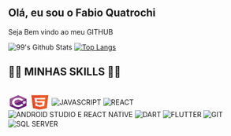 ## Olá, eu sou o Fabio Quatrochi

Seja Bem vindo ao meu GITHUB

![99's Github Stats](https://github-readme-stats-sigma-five.vercel.app/api?username=Quatrochifh&bg_color=30,009959,000&title_color=fff&text_color=fff)
[![Top Langs](https://github-readme-stats-sigma-five.vercel.app/api/top-langs/?username=Quatrochifh&bg_color=2,009959,0000&title_color=fff&text_color=fff)](https://github.com/Quatrochifh/github-readme-stats)

 <h2>👨‍💻 MINHAS SKILLS 👨‍💻</h2>
<div style="display: inline_block"><br>
  <img align="center" alt="Csharp" height="30" width="40" src="https://raw.githubusercontent.com/devicons/devicon/master/icons/csharp/csharp-original.svg">
  <img align="center" alt="HTML" height="30" width="40" src="https://raw.githubusercontent.com/devicons/devicon/master/icons/html5/html5-original.svg">
  <img align="center" alt="JAVASCRIPT" height="30" width="40" src="https://cdn.jsdelivr.net/gh/devicons/devicon/icons/javascript/javascript-original.svg">  
  <img align="center" alt="REACT" height="30" width="40" src="https://cdn.jsdelivr.net/gh/devicons/devicon/icons/react/react-original.svg">  
  <img align="center" alt="ANDROID STUDIO E REACT NATIVE" height="30" width="40" src="https://cdn.jsdelivr.net/gh/devicons/devicon/icons/androidstudio/androidstudio-original.svg">  
  <img align="center" alt="DART" height="30" width="40" src="https://cdn.jsdelivr.net/gh/devicons/devicon/icons/dart/dart-original-wordmark.svg">  
  <img align="center" alt="FLUTTER" height="30" width="40" src="https://cdn.jsdelivr.net/gh/devicons/devicon/icons/flutter/flutter-original.svg">  
  <img align="center" alt="GIT" height="30" width="40" src="https://cdn.jsdelivr.net/gh/devicons/devicon/icons/git/git-original.svg">  
  <img align="center" alt="SQL SERVER" height="30" width="40" src="https://cdn.jsdelivr.net/gh/devicons/devicon/icons/microsoftsqlserver/microsoftsqlserver-plain.svg">  
<div>
 
